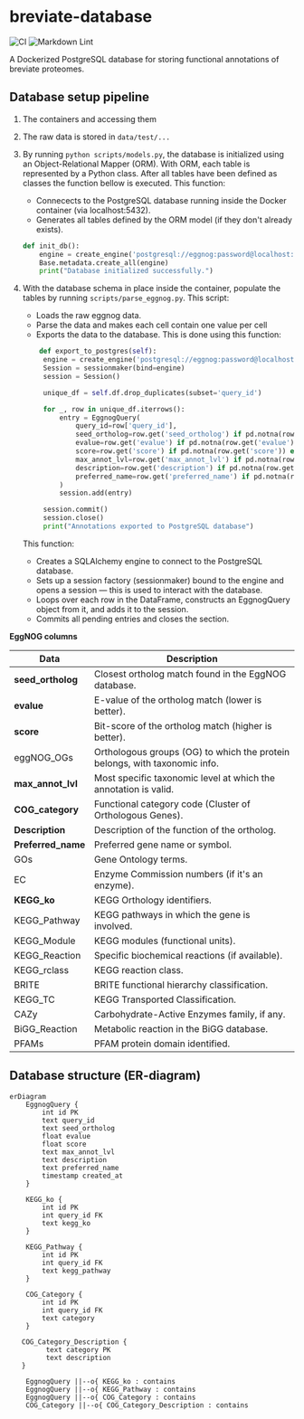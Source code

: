# breviate-database

![CI](https://github.com/VickoT/breviate-database/actions/workflows/ci.yml/badge.svg?branch=main)
![Markdown Lint](https://github.com/VickoT/breviate-database/actions/workflows/markdownlint.yml/badge.svg?branch=main)

A Dockerized PostgreSQL database for storing functional annotations of breviate proteomes.

## Database setup pipeline

1. The containers and accessing them
2. The raw data is stored in `data/test/...`
3. By running `python scripts/models.py`, the database is initialized using an Object-Relational Mapper (ORM). With ORM, each table is represented by a Python class. After all tables have been defined as classes the function bellow is executed. This function:
    * Connecects to the PostgreSQL database running inside the Docker container (via localhost:5432).
    * Generates all tables defined by the ORM model (if they don't already exists).

    ```python
    def init_db():
        engine = create_engine('postgresql://eggnog:password@localhost:5432/eggnogdb')
        Base.metadata.create_all(engine)
        print("Database initialized successfully.")
    ```

4. With the database schema in place inside the container, populate the tables by running `scripts/parse_eggnog.py`. This script:
    * Loads the raw eggnog data.
    * Parse the data and makes each cell contain one value per cell
    * Exports the data to the database. This is done using this function:

   ```python
       def export_to_postgres(self):
        engine = create_engine('postgresql://eggnog:password@localhost:5432/eggnogdb')
        Session = sessionmaker(bind=engine)
        session = Session()

        unique_df = self.df.drop_duplicates(subset='query_id')

        for _, row in unique_df.iterrows():
            entry = EggnogQuery(
                query_id=row['query_id'],
                seed_ortholog=row.get('seed_ortholog') if pd.notna(row.get('seed_ortholog')) else None,
                evalue=row.get('evalue') if pd.notna(row.get('evalue')) else None,
                score=row.get('score') if pd.notna(row.get('score')) else None,
                max_annot_lvl=row.get('max_annot_lvl') if pd.notna(row.get('max_annot_lvl')) else None,
                description=row.get('description') if pd.notna(row.get('description')) else None,
                preferred_name=row.get('preferred_name') if pd.notna(row.get('preferred_name')) else None,
            )
            session.add(entry)

        session.commit()
        session.close()
        print("Annotations exported to PostgreSQL database")
   ```
   
   This function:
     
   * Creates a SQLAlchemy engine to connect to the PostgreSQL database.
   * Sets up a session factory (sessionmaker) bound to the engine and opens a session — this is used to interact with the database.
   * Loops over each row in the DataFrame, constructs an EggnogQuery object from it, and adds it to the session.
   * Commits all pending entries and closes the section.

**EggNOG columns**

Data            | Description
----------------|-------------
**seed_ortholog**   |  Closest ortholog match found in the EggNOG database.
**evalue**          |  E-value of the ortholog match (lower is better).
**score**           |  Bit-score of the ortholog match (higher is better).
eggNOG_OGs      |  Orthologous groups (OG) to which the protein belongs, with taxonomic info.
**max_annot_lvl**   |  Most specific taxonomic level at which the annotation is valid.
**COG_category**    |  Functional category code (Cluster of Orthologous Genes).
**Description**     |  Description of the function of the ortholog.
**Preferred_name**  |  Preferred gene name or symbol.
GOs             |  Gene Ontology terms.
EC              |  Enzyme Commission numbers (if it's an enzyme).
**KEGG_ko**         |  KEGG Orthology identifiers.
KEGG_Pathway    |  KEGG pathways in which the gene is involved.
KEGG_Module     |  KEGG modules (functional units).
KEGG_Reaction   |  Specific biochemical reactions (if available).
KEGG_rclass     |  KEGG reaction class.
BRITE           |  BRITE functional hierarchy classification.
KEGG_TC         |  KEGG Transported Classification.
CAZy            |  Carbohydrate-Active Enzymes family, if any.
BiGG_Reaction   |  Metabolic reaction in the BiGG database.
PFAMs           |  PFAM protein domain identified. 

## Database structure (ER-diagram)

```mermaid
erDiagram
    EggnogQuery {
        int id PK
        text query_id
        text seed_ortholog
        float evalue
        float score
        text max_annot_lvl
        text description
        text preferred_name
        timestamp created_at
    }

    KEGG_ko {
        int id PK
        int query_id FK
        text kegg_ko
    }

    KEGG_Pathway {
        int id PK
        int query_id FK
        text kegg_pathway
    }

    COG_Category {
        int id PK
        int query_id FK
        text category
    }

   COG_Category_Description {
         text category PK
         text description 
   }

    EggnogQuery ||--o{ KEGG_ko : contains
    EggnogQuery ||--o{ KEGG_Pathway : contains
    EggnogQuery ||--o{ COG_Category : contains
    COG_Category ||--o{ COG_Category_Description : contains
